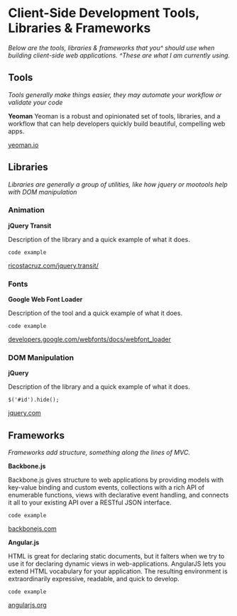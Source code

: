 # Client-Side Development Tools, Libraries & Frameworks

*Below are the tools, libraries & frameworks that you^ should use when building client-side web applications.*
*^These are what I am currently using.*

## Tools

*Tools generally make things easier, they may automate your workflow or validate your code*

**Yeoman**
Yeoman is a robust and opinionated set of tools, libraries, and a workflow that can help developers quickly build beautiful, compelling web apps.

[yeoman.io](http://yeoman.io/)

## Libraries

*Libraries are generally a group of utilities, like how jquery or mootools help with DOM manipulation*

### Animation

**jQuery Transit**

Description of the library and a quick example of what it does.

`code example`

[ricostacruz.com/jquery.transit/](http://ricostacruz.com/jquery.transit/)

### Fonts

**Google Web Font Loader**

Description of the tool and a quick example of what it does.

`code example`

[developers.google.com/webfonts/docs/webfont_loader](https://developers.google.com/webfonts/docs/webfont_loader)

### DOM Manipulation

**jQuery**

Description of the library and a quick example of what it does.

`$('#id').hide();`

[jquery.com](http://jquery.com)


## Frameworks

*Frameworks add structure, something along the lines of MVC.*

**Backbone.js**

Backbone.js gives structure to web applications by providing models with key-value binding and custom events, collections with a rich API of enumerable functions, views with declarative event handling, and connects it all to your existing API over a RESTful JSON interface.

`code example`

[backbonejs.com](http://backbonejs.com)


**Angular.js**

HTML is great for declaring static documents, but it falters when we try to use it for declaring dynamic views in web-applications. AngularJS lets you extend HTML vocabulary for your application. The resulting environment is extraordinarily expressive, readable, and quick to develop.


`code example`

[angularjs.org](http://angularjs.org/)